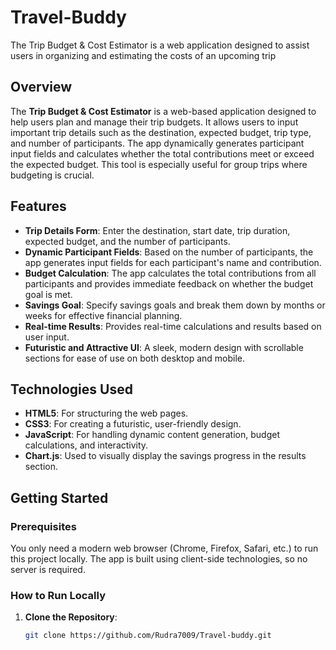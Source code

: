 # Travel-Buddy
The Trip Budget &amp; Cost Estimator is a web application designed to assist users in organizing and estimating the costs of an upcoming trip

## Overview

The **Trip Budget & Cost Estimator** is a web-based application designed to help users plan and manage their trip budgets. It allows users to input important trip details such as the destination, expected budget, trip type, and number of participants. The app dynamically generates participant input fields and calculates whether the total contributions meet or exceed the expected budget. This tool is especially useful for group trips where budgeting is crucial.

## Features

- **Trip Details Form**: Enter the destination, start date, trip duration, expected budget, and the number of participants.
- **Dynamic Participant Fields**: Based on the number of participants, the app generates input fields for each participant's name and contribution.
- **Budget Calculation**: The app calculates the total contributions from all participants and provides immediate feedback on whether the budget goal is met.
- **Savings Goal**: Specify savings goals and break them down by months or weeks for effective financial planning.
- **Real-time Results**: Provides real-time calculations and results based on user input.
- **Futuristic and Attractive UI**: A sleek, modern design with scrollable sections for ease of use on both desktop and mobile.

## Technologies Used

- **HTML5**: For structuring the web pages.
- **CSS3**: For creating a futuristic, user-friendly design.
- **JavaScript**: For handling dynamic content generation, budget calculations, and interactivity.
- **Chart.js**: Used to visually display the savings progress in the results section.

## Getting Started

### Prerequisites

You only need a modern web browser (Chrome, Firefox, Safari, etc.) to run this project locally. The app is built using client-side technologies, so no server is required.

### How to Run Locally

1. **Clone the Repository**:
   ```bash
   git clone https://github.com/Rudra7009/Travel-buddy.git
